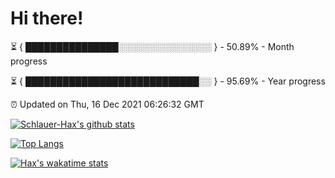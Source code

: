 # Hi there!

⏳ { ███████████████░░░░░░░░░░░░░░░ } - 50.89% - Month progress

⏳ { ████████████████████████████░░ } - 95.69% - Year progress

⏰ Updated on Thu, 16 Dec 2021 06:26:32 GMT


[![Schlauer-Hax's github stats](https://github-readme-stats.vercel.app/api?username=Schlauer-Hax&show_icons=true&theme=dark&count_private=true)](https://github.com/Schlauer-Hax)


[![Top Langs](https://github-readme-stats.vercel.app/api/top-langs/?username=Schlauer-Hax&layout=compact&theme=dark)](https://github.com/Schlauer-Hax?tab=repositories)


[![Hax's wakatime stats](https://github-readme-stats.vercel.app/api/wakatime?username=Hax&theme=dark)](https://wakatime.com/@Hax)

